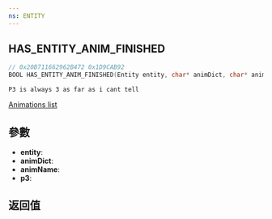 ```yaml
---
ns: ENTITY
---
```

## HAS_ENTITY_ANIM_FINISHED

```c
// 0x20B711662962B472 0x1D9CAB92
BOOL HAS_ENTITY_ANIM_FINISHED(Entity entity, char* animDict, char* animName, int p3);
```

```
P3 is always 3 as far as i cant tell  
```

[Animations list](https://alexguirre.github.io/animations-list/)

## 參數
* **entity**: 
* **animDict**: 
* **animName**: 
* **p3**: 

## 返回值
